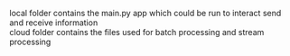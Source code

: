 local folder contains the main.py app which could be run to interact send and receive information
<br>
cloud folder contains the files used for batch processing and stream processing
